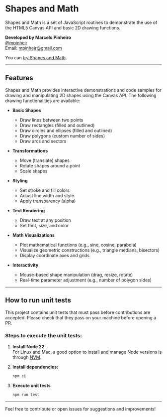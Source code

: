 # Shapes and Math

Shapes and Math is a set of JavaScript routines to demonstrate the use of the HTML5 Canvas API and basic 2D drawing functions.

**Developed by Marcelo Pinheiro**  
[@mpinheir](http://twitter.com/mpinheir "Twitter")  
Email: [mpinheir@gmail.com](mailto:mpinheir@gmail.com "Email")

You can [try Shapes and Math](https://osprogramadores.github.io/shapes-and-math/ "Shapes and Math page").

---

## Features

Shapes and Math provides interactive demonstrations and code samples for drawing and manipulating 2D shapes using the Canvas API. The following drawing functionalities are available:

- **Basic Shapes**
  - Draw lines between two points
  - Draw rectangles (filled and outlined)
  - Draw circles and ellipses (filled and outlined)
  - Draw polygons (custom number of sides)
  - Draw arcs and sectors

- **Transformations**
  - Move (translate) shapes
  - Rotate shapes around a point
  - Scale shapes

- **Styling**
  - Set stroke and fill colors
  - Adjust line width and style
  - Apply transparency (alpha)

- **Text Rendering**
  - Draw text at any position
  - Set font, size, and color

- **Math Visualizations**
  - Plot mathematical functions (e.g., sine, cosine, parabola)
  - Visualize geometric constructions (e.g., triangle medians, bisectors)
  - Display coordinate axes and grids

- **Interactivity**
  - Mouse-based shape manipulation (drag, resize, rotate)
  - Real-time parameter adjustment (e.g., number of polygon sides)

---

## How to run unit tests

This project contains unit tests that must pass before contributions are accepted. Please check that they pass on your machine before opening a PR.

### Steps to execute the unit tests:

1. **Install Node 22**  
   For Linux and Mac, a good option to install and manage Node versions is through [NVM](https://github.com/nvm-sh/nvm).

2. **Install dependencies:**
   ```bash
   npm ci
   ```

3. **Execute unit tests**
   ```bash
   npm run test
   ```

---

Feel free to contribute or open issues for suggestions and improvements!
